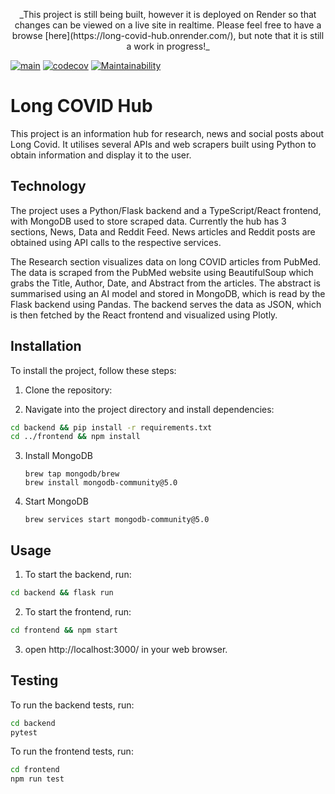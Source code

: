 <p align="center">
_This project is still being built, however it is deployed on Render so that changes can be viewed on a live site in realtime. Please feel free to have a browse [here](https://long-covid-hub.onrender.com/), but note that it is still a work in progress!_

[![main](https://github.com/josephburgess/long-covid-web-scraper/actions/workflows/main.yml/badge.svg)](https://github.com/josephburgess/long-covid-web-scraper/actions/workflows/main.yml) [![codecov](https://codecov.io/gh/josephburgess/long-covid-web-scraper/branch/main/graph/badge.svg?token=0OEO440FI9)](https://codecov.io/gh/josephburgess/long-covid-web-scraper) [![Maintainability](https://api.codeclimate.com/v1/badges/a188eab62b8fc975e22c/maintainability)](https://codeclimate.com/github/josephburgess/long-covid-web-scraper/maintainability)

</p>

# Long COVID Hub

This project is an information hub for research, news and social posts about Long Covid. It utilises several APIs and web scrapers built using Python to obtain information and display it to the user. 

## Technology
The project uses a Python/Flask backend and a TypeScript/React frontend, with MongoDB used to store scraped data.  Currently the hub has 3 sections, News, Data and Reddit Feed. News articles and Reddit posts are obtained using API calls to the respective services. 

The Research section visualizes data on long COVID articles from PubMed. The data is scraped from the PubMed website using BeautifulSoup which grabs the Title, Author, Date, and Abstract from the articles. The abstract is summarised using an AI model and stored in MongoDB, which is read by the Flask backend using Pandas. The backend serves the data as JSON, which is then fetched by the React frontend and visualized using Plotly. 

## Installation

To install the project, follow these steps:

1. Clone the repository:

2. Navigate into the project directory and install dependencies:

```bash
cd backend && pip install -r requirements.txt
cd ../frontend && npm install
```
3. Install MongoDB

   ```
   brew tap mongodb/brew
   brew install mongodb-community@5.0
   ```
4. Start MongoDB
   ```
   brew services start mongodb-community@5.0
   ```

## Usage

1. To start the backend, run:

```bash
cd backend && flask run
```


2. To start the frontend, run:

```bash
cd frontend && npm start
```

3. open http://localhost:3000/ in your web browser.

## Testing

To run the backend tests, run:

```bash
cd backend
pytest
```

To run the frontend tests, run:

```bash
cd frontend
npm run test
```



